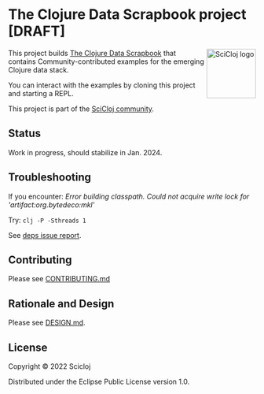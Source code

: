 # The Clojure Data Scrapbook project [DRAFT]

<img src="https://scicloj.github.io/sci-cloj-logo-transparent.png" alt="SciCloj logo" width="100" align="right"/>

This project builds [The Clojure Data Scrapbook](https://scicloj.github.io/clojure-data-scrapbook/) that contains
Community-contributed examples for the emerging Clojure data stack.

You can interact with the examples by cloning this project and starting a REPL.

This project is part of the [SciCloj community](https://scicloj.github.io/docs/community/about/).

## Status

Work in progress, should stabilize in Jan. 2024.

## Troubleshooting

If you encounter:
_Error building classpath. Could not acquire write lock for 'artifact:org.bytedeco:mkl'_

Try: `clj -P -Sthreads 1`

See [deps issue report](https://clojurians-log.clojureverse.org/tools-deps/2021-09-16).

## Contributing

Please see [CONTRIBUTING.md](./CONTRIBUTING.md)

## Rationale and Design

Please see [DESIGN.md](./DESIGN.md).

## License

Copyright © 2022 Scicloj

Distributed under the Eclipse Public License version 1.0.

